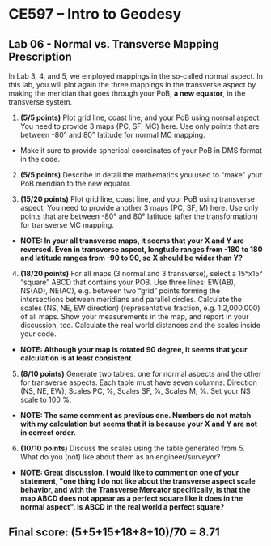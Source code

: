 # CE597 – Intro to Geodesy

## Lab 06 - Normal vs. Transverse Mapping Prescription

In Lab 3, 4, and 5, we employed mappings in the so-called normal aspect. In this lab, you will plot again the three mappings in the transverse aspect by making the meridian that goes through your PoB, **a new equator**, in the transverse system.

1.	**(5/5 points)** Plot grid line, coast line, and your PoB using normal aspect. You need to provide 3 maps (PC, SF, MC) here. Use only points that are between -80° and 80° latitude for normal MC mapping.
  - Make it sure to provide spherical coordinates of your PoB in DMS format in the code.

2.	**(5/5 points)** Describe in detail the mathematics you used to “make” your PoB meridian to the new equator.

3.	**(15/20 points)** Plot grid line, coast line, and your PoB using transverse aspect. You  need to provide another 3 maps (PC, SF, M) here. Use only points that are between -80° and 80° latitude (after the transformation) for transverse MC mapping.
  - **NOTE: In your all transverse maps, it seems that your X and Y are reversed. Even in transverse aspect, longtude ranges from -180 to 180 and latitude ranges from -90 to 90, so X should be wider than Y?**

4.	**(18/20 points)** For all maps (3 normal and 3 transverse), select a 15°x15° “square” ABCD that contains your POB. Use three lines: EW(AB), NS(AD), NE(AC), e.g. between two “grid” points forming the intersections between meridians and parallel circles. Calculate the scales (NS, NE, EW direction) (representative fraction, e.g. 1:2,000,000) of all maps. Show your measurements in the map, and report in your discussion, too. Calculate the real world distances and the scales inside your code.
  - **NOTE: Although your map is rotated 90 degree, it seems that your calculation is at least consistent**

5.	**(8/10 points)** Generate two tables: one for normal aspects and the other for transverse aspects. Each table must have seven columns: Direction (NS, NE, EW), Scales PC, %, Scales SF, %, Scales M, %. Set your NS scale to 100 %.
  - **NOTE: The same comment as previous one. Numbers do not match with my calculation but seems that it is because your X and Y are not in correct order.**

6.	**(10/10 points)** Discuss the scales using the table generated from 5. What do you (not) like about them as an engineer/surveyor?
  - **NOTE: Great discussion. I would like to comment on one of your statement, "one thing I do not like about the transverse aspect scale behavior, and with the Transverse Mercator specifically, is that the map ABCD does not appear as a perfect square like it does in the normal aspect". Is ABCD in the real world a perfect square?**

## Final score: (5+5+15+18+8+10)/70 = 8.71
